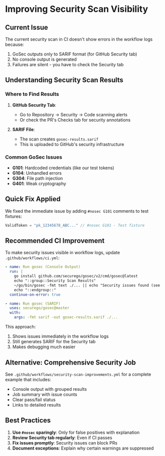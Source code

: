 # Improving Security Scan Visibility

## Current Issue

The current security scan in CI doesn't show errors in the workflow logs because:
1. GoSec outputs only to SARIF format (for GitHub Security tab)
2. No console output is generated
3. Failures are silent - you have to check the Security tab

## Understanding Security Scan Results

### Where to Find Results

1. **GitHub Security Tab**:
   - Go to Repository → Security → Code scanning alerts
   - Or check the PR's Checks tab for security annotations

2. **SARIF File**:
   - The scan creates `gosec-results.sarif` 
   - This is uploaded to GitHub's security infrastructure

### Common GoSec Issues

- **G101**: Hardcoded credentials (like our test tokens)
- **G104**: Unhandled errors
- **G304**: File path injection
- **G401**: Weak cryptography

## Quick Fix Applied

We fixed the immediate issue by adding `#nosec G101` comments to test fixtures:

```go
ValidToken = "pk_12345678_ABC..." // #nosec G101 - Test fixture
```

## Recommended CI Improvement

To make security issues visible in workflow logs, update `.github/workflows/ci.yml`:

```yaml
- name: Run gosec (Console Output)
  run: |
    go install github.com/securego/gosec/v2/cmd/gosec@latest
    echo "::group::Security Scan Results"
    ~/go/bin/gosec -fmt text ./... || echo "Security issues found (see details above)"
    echo "::endgroup::"
  continue-on-error: true

- name: Run gosec (SARIF)
  uses: securego/gosec@master
  with:
    args: -fmt sarif -out gosec-results.sarif ./...
```

This approach:
1. Shows issues immediately in the workflow logs
2. Still generates SARIF for the Security tab
3. Makes debugging much easier

## Alternative: Comprehensive Security Job

See `.github/workflows/security-scan-improvements.yml` for a complete example that includes:
- Console output with grouped results
- Job summary with issue counts
- Clear pass/fail status
- Links to detailed results

## Best Practices

1. **Use `#nosec` sparingly**: Only for false positives with explanation
2. **Review Security tab regularly**: Even if CI passes
3. **Fix issues promptly**: Security issues can block PRs
4. **Document exceptions**: Explain why certain warnings are suppressed